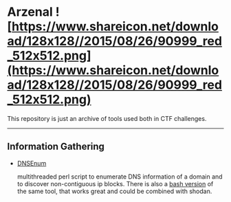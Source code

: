 # Arzenal ![https://www.shareicon.net/download/128x128//2015/08/26/90999_red_512x512.png](https://www.shareicon.net/download/128x128//2015/08/26/90999_red_512x512.png)

This repository is just an archive of tools used both in CTF challenges.

--------------

Information Gathering
---------------------
* [DNSEnum](https://github.com/fwaeytens/dnsenum)

    multithreaded perl script to enumerate DNS information of a domain and to discover non-contiguous ip blocks.
    There is also a [bash version](https://github.com/theMiddleBlue/DNSenum) of the same tool, that works great and could be    combined with shodan.    
